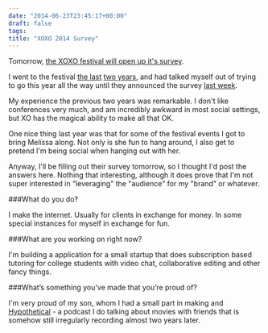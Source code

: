```yaml
---
date: "2014-06-23T23:45:17+00:00"
draft: false
tags: 
title: "XOXO 2014 Survey"
---
```

Tomorrow, [the XOXO festival will open up it's survey](http://blog.xoxofest.com/post/89372829600/2014-registration).

I went to the festival [the last](http://log.joshuablount.com/post/31861329659/love-for-xoxo-2012) [two years](http://log.joshuablount.com/post/62069832142/xoxo-just-ended), and had talked myself out of trying to go this year all the way until they announced the survey [last week](https://twitter.com/xoxo/status/480035667062571008).

My experience the previous two years was remarkable. I don't like conferences very much, and am incredibly awkward in most social settings, but XO has the magical ability to make all that OK.

One nice thing last year was that for some of the festival events I got to bring Melissa along. Not only is she fun to hang around, I also get to pretend I'm being social when hanging out with her.

Anyway, I'll be filling out their survey tomorrow, so I thought I'd post the answers here. Nothing that interesting, although it does prove that I'm not super interested in "leveraging" the "audience" for my "brand" or whatever.

###What do you do?

I make the internet. Usually for clients in exchange for money. In some special instances for myself in exchange for fun.

###What are you working on right now?

I'm building a application for a small startup that does subscription based tutoring for college students with video chat, collaborative editing and other fancy things.

###What’s something you’ve made that you’re proud of?

I'm very proud of my son, whom I had a small part in making and [Hypothetical](http://hypotheticalpodcast.com) - a podcast I do talking about movies with friends that is somehow still irregularly recording almost two years later.